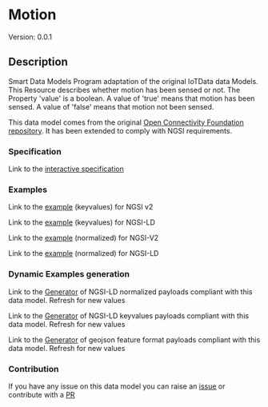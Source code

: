 # Motion
Version: 0.0.1

## Description 

Smart Data Models Program adaptation of the original IoTData data Models. This Resource describes whether motion has been sensed or not. The Property 'value' is a boolean. A value of 'true' means that motion has been sensed. A value of 'false' means that motion not been sensed. 

This data model comes from the original [Open Connectivity Foundation repository](https://github.com/openconnectivityfoundation/IoTDataModels). It has been extended to comply with NGSI requirements.
### Specification

Link to the [interactive specification](https://swagger.lab.fiware.org/?url=https://smart-data-models.github.io/dataModel.OCF/Motion/swagger.yaml)
### Examples

Link to the [example](https://smart-data-models.github.io/dataModel.OCF/Motion/examples/example.json) (keyvalues) for NGSI v2

Link to the [example](https://smart-data-models.github.io/dataModel.OCF/Motion/examples/example.jsonld) (keyvalues) for NGSI-LD

Link to the [example](https://smart-data-models.github.io/dataModel.OCF/Motion/examples/example-normalized.json) (normalized) for NGSI-V2

Link to the [example](https://smart-data-models.github.io/dataModel.OCF/Motion/examples/example-normalized.jsonld) (normalized) for NGSI-LD
### Dynamic Examples generation

Link to the [Generator](https://smartdatamodels.org/extra/ngsi-ld_generator.php?schemaUrl=https://raw.githubusercontent.com/smart-data-models/dataModel.OCF/master/Motion/schema.json&email=info@smartdatamodels.org) of NGSI-LD normalized payloads compliant with this data model. Refresh for new values

Link to the [Generator](https://smartdatamodels.org/extra/ngsi-ld_generator_keyvalues.php?schemaUrl=https://raw.githubusercontent.com/smart-data-models/dataModel.OCF/master/Motion/schema.json&email=info@smartdatamodels.org) of NGSI-LD keyvalues payloads compliant with this data model. Refresh for new values

Link to the [Generator](https://smartdatamodels.org/extra/geojson_features_generator.php?schemaUrl=https://raw.githubusercontent.com/smart-data-models/dataModel.OCF/master/Motion/schema.json&email=info@smartdatamodels.org) of geojson feature format payloads compliant with this data model. Refresh for new values
### Contribution

 If you have any issue on this data model you can raise an [issue](https://github.com/smart-data-models/dataModel.OCF/issues)  or contribute with a [PR](https://github.com/smart-data-models/dataModel.OCF/pulls)